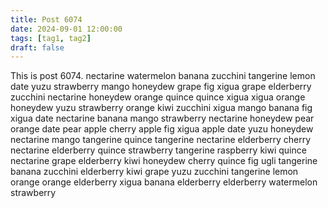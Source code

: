 ```yaml
---
title: Post 6074
date: 2024-09-01 12:00:00
tags: [tag1, tag2]
draft: false
---
```

This is post 6074.
nectarine
watermelon
banana
zucchini
tangerine
lemon
date
yuzu
strawberry
mango
honeydew
grape
fig
xigua
grape
elderberry
zucchini
nectarine
honeydew
orange
quince
quince
xigua
xigua
orange
honeydew
yuzu
strawberry
orange
kiwi
zucchini
xigua
mango
banana
fig
xigua
date
nectarine
banana
mango
strawberry
nectarine
honeydew
pear
orange
date
pear
apple
cherry
apple
fig
xigua
apple
date
yuzu
honeydew
nectarine
mango
tangerine
quince
tangerine
nectarine
elderberry
cherry
nectarine
elderberry
quince
strawberry
tangerine
raspberry
kiwi
quince
nectarine
grape
elderberry
kiwi
honeydew
cherry
quince
fig
ugli
tangerine
banana
zucchini
elderberry
kiwi
grape
yuzu
zucchini
tangerine
lemon
orange
orange
elderberry
xigua
banana
elderberry
elderberry
watermelon
strawberry
